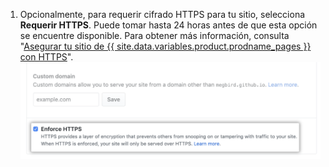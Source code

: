 1. Opcionalmente, para requerir cifrado HTTPS para tu sitio, selecciona **Requerir HTTPS**. Puede tomar hasta 24 horas antes de que esta opción se encuentre disponible. Para obtener más información, consulta "[Asegurar tu sitio de {{ site.data.variables.product.prodname_pages }} con HTTPS](/articles/securing-your-github-pages-site-with-https)". ![Opción de Requerir HTTPS para dominios personalizados](/assets/images/help/pages/enforce-https-custom-domains.png)
